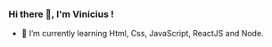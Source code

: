### Hi there 👋, I'm Vinicius !
  
  
- 🌱 I’m currently learning Html, Css, JavaScript, ReactJS and Node.


